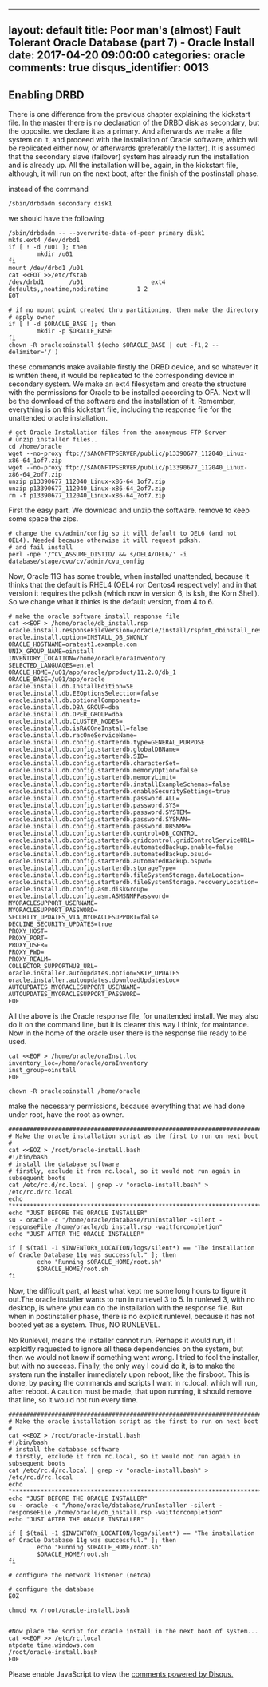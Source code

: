 
---
layout: default
title: Poor man's (almost) Fault Tolerant Oracle Database (part 7) -  Oracle Install
date: 2017-04-20 09:00:00
categories: oracle
comments: true
disqus_identifier: 0013
---

## Enabling DRBD
There is one difference from the previous chapter explaining the kickstart file. In the master there is no declaration of the DRBD disk as secondary, but the opposite. we declare it as a primary. And afterwards we make a file system on it, and proceed with the installation of Oracle software, which will be replicated either now, or afterwards (preferably the latter). It is assumed that the secondary slave (failover) system has already run the installation and is already up. All the installation will be, again, in the kickstart file, although, it will run on the next boot, after the finish of the postinstall phase.

instead of the command
```
/sbin/drbdadm secondary disk1
```
we should have the following
```
/sbin/drbdadm -- --overwrite-data-of-peer primary disk1
mkfs.ext4 /dev/drbd1
if [ ! -d /u01 ]; then
        mkdir /u01
fi
mount /dev/drbd1 /u01
cat <<EOT >>/etc/fstab
/dev/drbd1       /u01                   ext4    defaults,,noatime,nodiratime        1 2
EOT

# if no mount point created thru partitioning, then make the directory
# apply owner
if [ ! -d $ORACLE_BASE ]; then
        mkdir -p $ORACLE_BASE
fi
chown -R oracle:oinstall $(echo $ORACLE_BASE | cut -f1,2 --delimiter='/')

```
these commands make available firstly the DRBD device, and so whatever it is written there, it would be replicated to the corresponding device in secondary system. We make an ext4 filesystem and create the structure with the permissions for Oracle to be installed according to OFA. Next will be the download of the software and the installation of it. Remember, everything is on this kickstart file, including the response file for the unattended oracle installation.
```
# get Oracle Installation files from the anonymous FTP Server
# unzip installer files..
cd /home/oracle
wget --no-proxy ftp://$ANONFTPSERVER/public/p13390677_112040_Linux-x86-64_1of7.zip
wget --no-proxy ftp://$ANONFTPSERVER/public/p13390677_112040_Linux-x86-64_2of7.zip
unzip p13390677_112040_Linux-x86-64_1of7.zip
unzip p13390677_112040_Linux-x86-64_2of7.zip
rm -f p13390677_112040_Linux-x86-64_?of7.zip
```
First the easy part. We download and unzip the software. remove to keep some space the zips.

```
# change the cv/admin/config so it will default to OEL6 (and not OEL4). Needed because otherwise it will request pdksh.
# and fail install
perl -npe '/^CV_ASSUME_DISTID/ && s/OEL4/OEL6/' -i database/stage/cvu/cv/admin/cvu_config
```
Now, Oracle 11G has some trouble, when installed unattended, because it thinks that the default is RHEL4 (OEL4 ror Centos4 respectively) and in that version it requires the pdksh (which now in version 6, is ksh, the Korn Shell). So we change what it thinks is the default version, from 4 to 6.
```
# make the oracle software install response file
cat <<EOF > /home/oracle/db_install.rsp
oracle.install.responseFileVersion=/oracle/install/rspfmt_dbinstall_response_schema_v11_2_0
oracle.install.option=INSTALL_DB_SWONLY
ORACLE_HOSTNAME=oratest1.example.com
UNIX_GROUP_NAME=oinstall
INVENTORY_LOCATION=/home/oracle/oraInventory
SELECTED_LANGUAGES=en,el
ORACLE_HOME=/u01/app/oracle/product/11.2.0/db_1
ORACLE_BASE=/u01/app/oracle
oracle.install.db.InstallEdition=SE
oracle.install.db.EEOptionsSelection=false
oracle.install.db.optionalComponents=
oracle.install.db.DBA_GROUP=dba
oracle.install.db.OPER_GROUP=dba
oracle.install.db.CLUSTER_NODES=
oracle.install.db.isRACOneInstall=false
oracle.install.db.racOneServiceName=
oracle.install.db.config.starterdb.type=GENERAL_PURPOSE
oracle.install.db.config.starterdb.globalDBName=
oracle.install.db.config.starterdb.SID=
oracle.install.db.config.starterdb.characterSet=
oracle.install.db.config.starterdb.memoryOption=false
oracle.install.db.config.starterdb.memoryLimit=
oracle.install.db.config.starterdb.installExampleSchemas=false
oracle.install.db.config.starterdb.enableSecuritySettings=true
oracle.install.db.config.starterdb.password.ALL=
oracle.install.db.config.starterdb.password.SYS=
oracle.install.db.config.starterdb.password.SYSTEM=
oracle.install.db.config.starterdb.password.SYSMAN=
oracle.install.db.config.starterdb.password.DBSNMP=
oracle.install.db.config.starterdb.control=DB_CONTROL
oracle.install.db.config.starterdb.gridcontrol.gridControlServiceURL=
oracle.install.db.config.starterdb.automatedBackup.enable=false
oracle.install.db.config.starterdb.automatedBackup.osuid=
oracle.install.db.config.starterdb.automatedBackup.ospwd=
oracle.install.db.config.starterdb.storageType=
oracle.install.db.config.starterdb.fileSystemStorage.dataLocation=
oracle.install.db.config.starterdb.fileSystemStorage.recoveryLocation=
oracle.install.db.config.asm.diskGroup=
oracle.install.db.config.asm.ASMSNMPPassword=
MYORACLESUPPORT_USERNAME=
MYORACLESUPPORT_PASSWORD=
SECURITY_UPDATES_VIA_MYORACLESUPPORT=false
DECLINE_SECURITY_UPDATES=true
PROXY_HOST=
PROXY_PORT=
PROXY_USER=
PROXY_PWD=
PROXY_REALM=
COLLECTOR_SUPPORTHUB_URL=
oracle.installer.autoupdates.option=SKIP_UPDATES
oracle.installer.autoupdates.downloadUpdatesLoc=
AUTOUPDATES_MYORACLESUPPORT_USERNAME=
AUTOUPDATES_MYORACLESUPPORT_PASSWORD=
EOF
```
All the above is the Oracle response file, for unattended install. We may also do it on the command line, but it is clearer this way I think, for maintance. Now in the home of the oracle user there is the response file ready to be used.
```
cat <<EOF > /home/oracle/oraInst.loc
inventory_loc=/home/oracle/oraInventory
inst_group=oinstall
EOF

chown -R oracle:oinstall /home/oracle
```
make the necessary permissions, because everything that we had done under root, have the root as owner.
```
########################################################################
# Make the oracle installation script as the first to run on next boot
#
cat <<EOZ > /root/oracle-install.bash
#!/bin/bash
# install the database software
# firstly, exclude it from rc.local, so it would not run again in subsequent boots
cat /etc/rc.d/rc.local | grep -v "oracle-install.bash" > /etc/rc.d/rc.local
echo "*********************************************************************************************************************"
echo "JUST BEFORE THE ORACLE INSTALLER"
su - oracle -c "/home/oracle/database/runInstaller -silent -responseFile /home/oracle/db_install.rsp -waitforcompletion"
echo "JUST AFTER THE ORACLE INSTALLER"

if [ $(tail -1 $INVENTORY_LOCATION/logs/silent*) == "The installation of Oracle Database 11g was successful." ]; then
        echo "Running $ORACLE_HOME/root.sh"
        $ORACLE_HOME/root.sh
fi
```
Now, the difficult part, at least what kept me some long hours to figure it out.The oracle installer wants to run in runlevel 3 to 5. In runlevel 3, with no desktop, is where you can do the installation with the response file. But when in postinstaller phase, there is no explicit runlevel, because it has not booted yet as a system. Thus, NO RUNLEVEL.

No Runlevel, means the installer cannot run. Perhaps it would run, if I explcitly requested to ignore all these dependencies on the system, but then we would not know if something went wrong. I tried to fool the installer, but with no success. Finally, the only way I could do it, is to make the system run the installer immediately upon reboot, like the firsboot. This is done, by pacing the commands and scripts I want in rc.local, which will run, after reboot. A caution must be made, that upon running, it should remove that line, so it would not run every time.
```
########################################################################
# Make the oracle installation script as the first to run on next boot
#
cat <<EOZ > /root/oracle-install.bash
#!/bin/bash
# install the database software
# firstly, exclude it from rc.local, so it would not run again in subsequent boots
cat /etc/rc.d/rc.local | grep -v "oracle-install.bash" > /etc/rc.d/rc.local
echo "*********************************************************************************************************************"
echo "JUST BEFORE THE ORACLE INSTALLER"
su - oracle -c "/home/oracle/database/runInstaller -silent -responseFile /home/oracle/db_install.rsp -waitforcompletion"
echo "JUST AFTER THE ORACLE INSTALLER"

if [ $(tail -1 $INVENTORY_LOCATION/logs/silent*) == "The installation of Oracle Database 11g was successful." ]; then
        echo "Running $ORACLE_HOME/root.sh"
        $ORACLE_HOME/root.sh
fi

# configure the network listener (netca)

# configure the database
EOZ

chmod +x /root/oracle-install.bash


#Now place the script for oracle install in the next boot of system...
cat <<EOF >> /etc/rc.local
ntpdate time.windows.com
/root/oracle-install.bash
EOF
```


<div id="disqus_thread"></div>
<script>
  var disqus_config = function () {
    this.page.url = "{{ page.url | prepend: site.url }}";
    this.page.identifier = "{{ page.disqus_identifier }}"; 
  };
  (function() { // DON'T EDIT BELOW THIS LINE
    var d = document, s = d.createElement('script');
    s.src = '//savvaspavlidis.disqus.com/embed.js';
    s.setAttribute('data-timestamp', +new Date());
    (d.head || d.body).appendChild(s);
})();
</script>
<noscript>Please enable JavaScript to view the <a href="https://disqus.com/?ref_noscript">comments powered by Disqus.</a></noscript>
